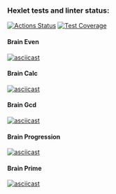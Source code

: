 ### Hexlet tests and linter status:
[![Actions Status](https://github.com/dark7lord/php-project-45/actions/workflows/hexlet-check.yml/badge.svg)](https://github.com/dark7lord/php-project-45/actions)
[![Test Coverage](https://api.codeclimate.com/v1/badges/d8a971149d1d08241e59/test_coverage)](https://codeclimate.com/github/dark7lord/php-project-45/test_coverage)

#### Brain Even
[![asciicast](https://asciinema.org/a/du93oFwRtUf8Ir6ZQGuTlXaFm.svg)](https://asciinema.org/a/du93oFwRtUf8Ir6ZQGuTlXaFm)

#### Brain Calc
[![asciicast](https://asciinema.org/a/xAJpACxQgn2HEDBWKQ9139BCt.svg)](https://asciinema.org/a/xAJpACxQgn2HEDBWKQ9139BCt)

#### Brain Gcd
[![asciicast](https://asciinema.org/a/on4zTUVE9vmK0dbbpa2t9Rf9r.svg)](https://asciinema.org/a/on4zTUVE9vmK0dbbpa2t9Rf9r)

#### Brain Progression
[![asciicast](https://asciinema.org/a/Cmqr4hOl38ukioBmQJjP0VdTo.svg)](https://asciinema.org/a/Cmqr4hOl38ukioBmQJjP0VdTo)

#### Brain Prime
[![asciicast](https://asciinema.org/a/gLdFBWSiaaUhLVr32uGaLFA7C.svg)](https://asciinema.org/a/gLdFBWSiaaUhLVr32uGaLFA7C)
